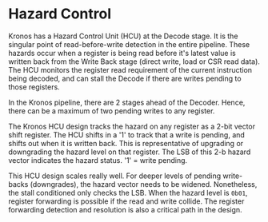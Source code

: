 # Hazard Control

Kronos has a Hazard Control Unit (HCU) at the Decode stage. It is the singular point of read-before-write detection in the entire pipeline. These hazards occur when a register is being read before it's latest value is written back from the Write Back stage (direct write, load or CSR read data). The HCU monitors the register read requirement of the current instruction being decoded, and can stall the Decode if there are writes pending to those registers.

In the Kronos pipeline, there are 2 stages ahead of the Decoder. Hence, there can be a maximum of two pending writes to any register.

The Kronos HCU design tracks the hazard on any register as a 2-bit vector shift register. The HCU shifts in a '1' to track that a write is pending, and shifts out when it is written back. This is representative of upgrading or downgrading the hazard level on that register. The LSB of this 2-b hazard vector indicates the hazard status. '1' = write pending.

This HCU design scales really well. For deeper levels of pending write-backs (downgrades), the hazard vector needs to be widened. Nonetheless, the stall conditioned only checks the LSB. When the hazard level is `0b01`, register forwarding is possible if the read and write collide. The register forwarding detection and resolution is also a critical path in the design.
